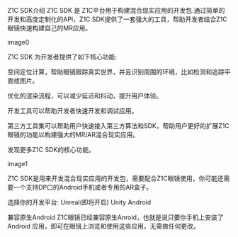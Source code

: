 Z1C SDK介绍
Z1C SDK 是 Z1C平台用于构建混合现实应用的开发包.通过简单的开发和高度定制化的API，Z1C SDK提供了一套强大的工具，帮助开发者结合Z1C 眼镜快速构建自己的MR应用。


image0

Z1C SDK 为开发者提供了如下核心功能:

空间定位计算，帮助眼镜跟踪真实世界，并且识别周围的环境，比如检测和追踪平面或图片。

优化的渲染流程，可以减少延迟和抖动，提升用户体验。

开发工具可以帮助开发者快速开发和调试应用。

第三方工具集可以帮助用户快速接入第三方算法和SDK，帮助用户更好的扩展Z1C眼镜的功能以构建强大的MR/AR混合现实应用。

发现更多Z1C SDK的核心功能。

image1

Z1C SDK是用来开发混合现实应用的开发包，需要配合Z1C眼镜使用，你可能还需要一个支持DP口的Android手机或者专用的AR盒子。

选择你的开发平台: Unreal(即将开启) Unity Android

兼容原生Android
Z1C眼镜已经兼容原生Anroid，也就是说只要你手机上安装了Android 应用，即可在眼镜上浏览和使用这些应用，无需做任何更改。



